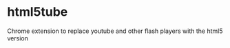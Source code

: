 html5tube
=========

Chrome extension to replace youtube and other flash players with the html5 version